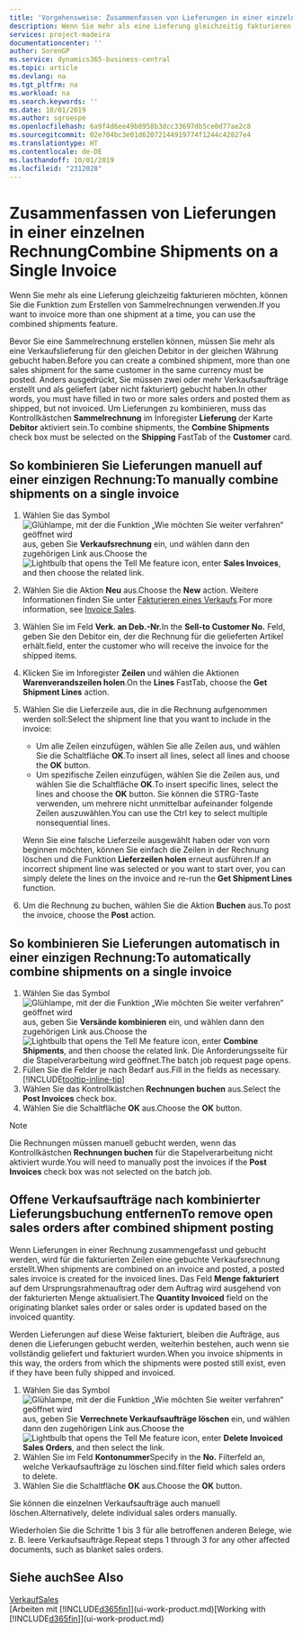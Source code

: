 ```yaml
---
title: 'Vorgehensweise: Zusammenfassen von Lieferungen in einer einzelnen Rechnung | Microsoft Docs'
description: Wenn Sie mehr als eine Lieferung gleichzeitig fakturieren möchten, können Sie die Funktion zum Erstellen von Sammelrechnungen verwenden.
services: project-madeira
documentationcenter: ''
author: SorenGP
ms.service: dynamics365-business-central
ms.topic: article
ms.devlang: na
ms.tgt_pltfrm: na
ms.workload: na
ms.search.keywords: ''
ms.date: 10/01/2019
ms.author: sgroespe
ms.openlocfilehash: 6a9f4d6ee49b8958b3dcc33697db5ce0d77ae2c8
ms.sourcegitcommit: 02e704bc3e01d62072144919774f1244c42827e4
ms.translationtype: HT
ms.contentlocale: de-DE
ms.lasthandoff: 10/01/2019
ms.locfileid: "2312028"
---
```

# <a name="combine-shipments-on-a-single-invoice"></a><span data-ttu-id="e5d66-103">Zusammenfassen von Lieferungen in einer einzelnen Rechnung</span><span class="sxs-lookup"><span data-stu-id="e5d66-103">Combine Shipments on a Single Invoice</span></span>
<span data-ttu-id="e5d66-104">Wenn Sie mehr als eine Lieferung gleichzeitig fakturieren möchten, können Sie die Funktion zum Erstellen von Sammelrechnungen verwenden.</span><span class="sxs-lookup"><span data-stu-id="e5d66-104">If you want to invoice more than one shipment at a time, you can use the combined shipments feature.</span></span>  

 <span data-ttu-id="e5d66-105">Bevor Sie eine Sammelrechnung erstellen können, müssen Sie mehr als eine Verkaufslieferung für den gleichen Debitor in der gleichen Währung gebucht haben.</span><span class="sxs-lookup"><span data-stu-id="e5d66-105">Before you can create a combined shipment, more than one sales shipment for the same customer in the same currency must be posted.</span></span> <span data-ttu-id="e5d66-106">Anders ausgedrückt, Sie müssen zwei oder mehr Verkaufsaufträge erstellt und als geliefert (aber nicht fakturiert) gebucht haben.</span><span class="sxs-lookup"><span data-stu-id="e5d66-106">In other words, you must have filled in two or more sales orders and posted them as shipped, but not invoiced.</span></span> <span data-ttu-id="e5d66-107">Um Lieferungen zu kombinieren, muss das Kontrollkästchen **Sammelrechnung** im Inforegister **Lieferung** der Karte **Debitor** aktiviert sein.</span><span class="sxs-lookup"><span data-stu-id="e5d66-107">To combine shipments, the **Combine Shipments** check box must be selected on the **Shipping** FastTab of the **Customer** card.</span></span>  

## <a name="to-manually-combine-shipments-on-a-single-invoice"></a><span data-ttu-id="e5d66-108">So kombinieren Sie Lieferungen manuell auf einer einzigen Rechnung:</span><span class="sxs-lookup"><span data-stu-id="e5d66-108">To manually combine shipments on a single invoice</span></span>  
1. <span data-ttu-id="e5d66-109">Wählen Sie das Symbol ![Glühlampe, mit der die Funktion „Wie möchten Sie weiter verfahren“ geöffnet wird](media/ui-search/search_small.png "Wie möchten Sie weiter verfahren?") aus, geben Sie **Verkaufsrechnung** ein, und wählen dann den zugehörigen Link aus.</span><span class="sxs-lookup"><span data-stu-id="e5d66-109">Choose the ![Lightbulb that opens the Tell Me feature](media/ui-search/search_small.png "Tell me what you want to do") icon, enter **Sales Invoices**, and then choose the related link.</span></span>  
2. <span data-ttu-id="e5d66-110">Wählen Sie die Aktion **Neu** aus.</span><span class="sxs-lookup"><span data-stu-id="e5d66-110">Choose the **New** action.</span></span> <span data-ttu-id="e5d66-111">Weitere Informationen finden Sie unter [Fakturieren eines Verkaufs](sales-how-invoice-sales.md).</span><span class="sxs-lookup"><span data-stu-id="e5d66-111">For more information, see [Invoice Sales](sales-how-invoice-sales.md).</span></span>
3. <span data-ttu-id="e5d66-112">Wählen Sie im Feld **Verk. an Deb.-Nr.**</span><span class="sxs-lookup"><span data-stu-id="e5d66-112">In the **Sell-to Customer No.**</span></span> <span data-ttu-id="e5d66-113">Feld, geben Sie den Debitor ein, der die Rechnung für die gelieferten Artikel erhält.</span><span class="sxs-lookup"><span data-stu-id="e5d66-113">field, enter the customer who will receive the invoice for the shipped items.</span></span>  
4. <span data-ttu-id="e5d66-114">Klicken Sie im Inforegister **Zeilen** und wählen die  Aktionen **Warenverandszeilen holen**.</span><span class="sxs-lookup"><span data-stu-id="e5d66-114">On the **Lines** FastTab, choose the **Get Shipment Lines** action.</span></span>  
5. <span data-ttu-id="e5d66-115">Wählen Sie die Lieferzeile aus, die in die Rechnung aufgenommen werden soll:</span><span class="sxs-lookup"><span data-stu-id="e5d66-115">Select the shipment line that you want to include in the invoice:</span></span>  

    - <span data-ttu-id="e5d66-116">Um alle Zeilen einzufügen, wählen Sie alle Zeilen aus, und wählen Sie die Schaltfläche **OK**.</span><span class="sxs-lookup"><span data-stu-id="e5d66-116">To insert all lines, select all lines and choose the **OK** button.</span></span>  
    - <span data-ttu-id="e5d66-117">Um spezifische Zeilen einzufügen, wählen Sie die Zeilen aus, und wählen Sie die Schaltfläche **OK**.</span><span class="sxs-lookup"><span data-stu-id="e5d66-117">To insert specific lines, select the lines and choose the **OK** button.</span></span> <span data-ttu-id="e5d66-118">Sie können die STRG-Taste verwenden, um mehrere nicht unmittelbar aufeinander folgende Zeilen auszuwählen.</span><span class="sxs-lookup"><span data-stu-id="e5d66-118">You can use the Ctrl key to select multiple nonsequential lines.</span></span>  

    <span data-ttu-id="e5d66-119">Wenn Sie eine falsche Lieferzeile ausgewählt haben oder von vorn beginnen möchten, können Sie einfach die Zeilen in der Rechnung löschen und die Funktion **Lieferzeilen holen** erneut ausführen.</span><span class="sxs-lookup"><span data-stu-id="e5d66-119">If an incorrect shipment line was selected or you want to start over, you can simply delete the lines on the invoice and re-run the **Get Shipment Lines** function.</span></span>  
7. <span data-ttu-id="e5d66-120">Um die Rechnung zu buchen, wählen Sie die Aktion **Buchen** aus.</span><span class="sxs-lookup"><span data-stu-id="e5d66-120">To post the invoice, choose the **Post** action.</span></span>  

## <a name="to-automatically-combine-shipments-on-a-single-invoice"></a><span data-ttu-id="e5d66-121">So kombinieren Sie Lieferungen automatisch in einer einzigen Rechnung:</span><span class="sxs-lookup"><span data-stu-id="e5d66-121">To automatically combine shipments on a single invoice</span></span>  
1. <span data-ttu-id="e5d66-122">Wählen Sie das Symbol ![Glühlampe, mit der die Funktion „Wie möchten Sie weiter verfahren“ geöffnet wird](media/ui-search/search_small.png "Wie möchten Sie weiter verfahren?") aus, geben Sie **Versände kombinieren** ein, und wählen dann den zugehörigen Link aus.</span><span class="sxs-lookup"><span data-stu-id="e5d66-122">Choose the ![Lightbulb that opens the Tell Me feature](media/ui-search/search_small.png "Tell me what you want to do") icon, enter **Combine Shipments**, and then choose the related link.</span></span> <span data-ttu-id="e5d66-123">Die Anforderungsseite für die Stapelverarbeitung wird geöffnet.</span><span class="sxs-lookup"><span data-stu-id="e5d66-123">The batch job request page opens.</span></span>  
2. <span data-ttu-id="e5d66-124">Füllen Sie die Felder je nach Bedarf aus.</span><span class="sxs-lookup"><span data-stu-id="e5d66-124">Fill in the fields as necessary.</span></span> [!INCLUDE[tooltip-inline-tip](includes/tooltip-inline-tip_md.md)]
3. <span data-ttu-id="e5d66-125">Wählen Sie das Kontrollkästchen **Rechnungen buchen** aus.</span><span class="sxs-lookup"><span data-stu-id="e5d66-125">Select the **Post Invoices** check box.</span></span>  
4.  <span data-ttu-id="e5d66-126">Wählen Sie die Schaltfläche **OK** aus.</span><span class="sxs-lookup"><span data-stu-id="e5d66-126">Choose the **OK** button.</span></span>  

> [!NOTE]  
>  <span data-ttu-id="e5d66-127">Die Rechnungen müssen manuell gebucht werden, wenn das Kontrollkästchen **Rechnungen buchen** für die Stapelverarbeitung nicht aktiviert wurde.</span><span class="sxs-lookup"><span data-stu-id="e5d66-127">You will need to manually post the invoices if the **Post Invoices** check box was not selected on the batch job.</span></span>  

## <a name="to-remove-open-sales-orders-after-combined-shipment-posting"></a><span data-ttu-id="e5d66-128">Offene Verkaufsaufträge nach kombinierter Lieferungsbuchung entfernen</span><span class="sxs-lookup"><span data-stu-id="e5d66-128">To remove open sales orders after combined shipment posting</span></span> 
<span data-ttu-id="e5d66-129">Wenn Lieferungen in einer Rechnung zusammengefasst und gebucht werden, wird für die fakturierten Zeilen eine gebuchte Verkaufsrechnung erstellt.</span><span class="sxs-lookup"><span data-stu-id="e5d66-129">When shipments are combined on an invoice and posted, a posted sales invoice is created for the invoiced lines.</span></span> <span data-ttu-id="e5d66-130">Das Feld **Menge fakturiert** auf dem Ursprungsrahmenauftrag oder dem Auftrag wird ausgehend von der fakturierten Menge aktualisiert.</span><span class="sxs-lookup"><span data-stu-id="e5d66-130">The **Quantity Invoiced** field on the originating blanket sales order or sales order is updated based on the invoiced quantity.</span></span>  

<span data-ttu-id="e5d66-131">Werden Lieferungen auf diese Weise fakturiert, bleiben die Aufträge, aus denen die Lieferungen gebucht werden, weiterhin bestehen, auch wenn sie vollständig geliefert und fakturiert wurden.</span><span class="sxs-lookup"><span data-stu-id="e5d66-131">When you invoice shipments in this way, the orders from which the shipments were posted still exist, even if they have been fully shipped and invoiced.</span></span>   

1. <span data-ttu-id="e5d66-132">Wählen Sie das Symbol ![Glühlampe, mit der die Funktion „Wie möchten Sie weiter verfahren“ geöffnet wird](media/ui-search/search_small.png "Wie möchten Sie weiter verfahren?") aus, geben Sie **Verrechnete Verkaufsaufträge löschen** ein, und wählen dann den zugehörigen Link aus.</span><span class="sxs-lookup"><span data-stu-id="e5d66-132">Choose the ![Lightbulb that opens the Tell Me feature](media/ui-search/search_small.png "Tell me what you want to do") icon, enter **Delete Invoiced Sales Orders**, and then select the link.</span></span>  
2. <span data-ttu-id="e5d66-133">Wählen Sie im Feld **Kontonummer**</span><span class="sxs-lookup"><span data-stu-id="e5d66-133">Specify in the **No.**</span></span> <span data-ttu-id="e5d66-134">Filterfeld an, welche Verkaufsaufträge zu löschen sind.</span><span class="sxs-lookup"><span data-stu-id="e5d66-134">filter field which sales orders to delete.</span></span>  
3. <span data-ttu-id="e5d66-135">Wählen Sie die Schaltfläche **OK** aus.</span><span class="sxs-lookup"><span data-stu-id="e5d66-135">Choose the **OK** button.</span></span>  

<span data-ttu-id="e5d66-136">Sie können die einzelnen Verkaufsaufträge auch manuell löschen.</span><span class="sxs-lookup"><span data-stu-id="e5d66-136">Alternatively, delete individual sales orders manually.</span></span>  

<span data-ttu-id="e5d66-137">Wiederholen Sie die Schritte 1 bis 3 für alle betroffenen anderen Belege, wie z. B. leere Verkaufsaufträge.</span><span class="sxs-lookup"><span data-stu-id="e5d66-137">Repeat steps 1 through 3 for any other affected documents, such as blanket sales orders.</span></span>

## <a name="see-also"></a><span data-ttu-id="e5d66-138">Siehe auch</span><span class="sxs-lookup"><span data-stu-id="e5d66-138">See Also</span></span>  
[<span data-ttu-id="e5d66-139">Verkauf</span><span class="sxs-lookup"><span data-stu-id="e5d66-139">Sales</span></span>](sales-manage-sales.md)  
<span data-ttu-id="e5d66-140">[Arbeiten mit [!INCLUDE[d365fin](includes/d365fin_md.md)]](ui-work-product.md)</span><span class="sxs-lookup"><span data-stu-id="e5d66-140">[Working with [!INCLUDE[d365fin](includes/d365fin_md.md)]](ui-work-product.md)</span></span>
